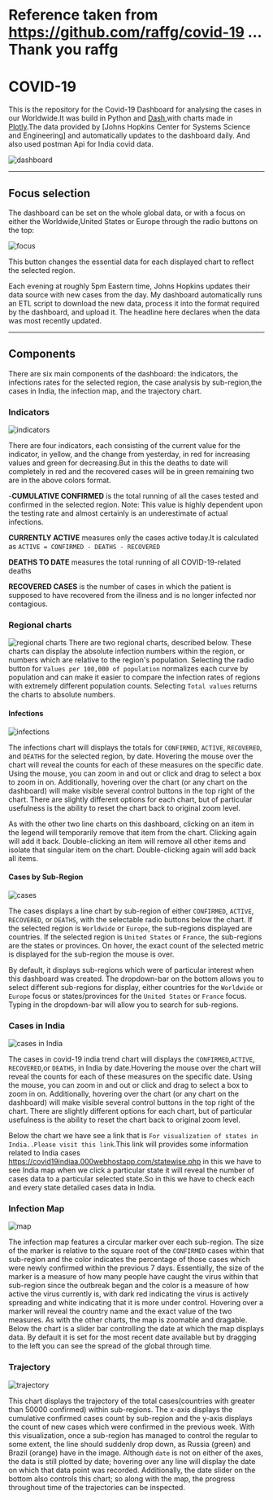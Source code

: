 # Reference taken from https://github.com/raffg/covid-19 ... Thank you raffg

# COVID-19
This is the repository for the Covid-19 Dashboard for analysing the cases in our Worldwide.It was build in Python and [Dash](https://dash.plot.ly/),with charts made in [Plotly](https://plot.ly/).The data provided by [Johns Hopkins Center for Systems Science and Engineering] and automatically updates to the dashboard daily. And also used postman Api for India covid data.

 ![dashboard](images/screenshot.png)

 ---

 ## Focus selection

 The dashboard can be set on the whole global data, or with a focus on either the Worldwide,United States or Europe through the radio buttons on the top:

 ![focus](images/focus_select.png)

 This button changes the essential data for each displayed chart to reflect the selected region.

 Each evening at roughly 5pm Eastern time, Johns Hopkins updates their data source with new cases from the day. My dashboard automatically runs an ETL script to download the new data, process it into the format required by the dashboard, and upload it. The headline here declares when the data was most recently updated.

 ---

 ## Components

There are six main components of the dashboard: the indicators, the infections rates for the selected region, the case analysis by sub-region,the cases in India, the infection map, and the trajectory chart.

### Indicators

![indicators](images/indicators.png)

There are four indicators, each consisting of the current value for the indicator, in yellow, and the change from yesterday, in red for increasing values and green for decreasing.But in this the deaths to date will completely in red and the recovered cases will be in green remaining two are in the above colors format.

-**CUMULATIVE CONFIRMED** is the total running of all the cases tested and confirmed in the selected region.
Note: This value is highly dependent upon the testing rate and almost certainly is an underestimate of actual infections.

**CURRENTLY ACTIVE** measures only the cases active today.It is calculated as `ACTIVE = CONFIRMED - DEATHS - RECOVERED`

**DEATHS TO DATE** measures the total running of all COVID-19-related deaths

**RECOVERED CASES** is the number of cases in which the patient is supposed to have recovered from the illness and is no longer infected nor contagious.

### Regional charts

![regional charts](images/regional.png)
There are two regional charts, described below. These charts can display the absolute infection numbers within the region, or numbers which are relative to the region's population. Selecting the radio button for `Values per 100,000 of population` normalizes each curve by population and can make it easier to compare the infection rates of regions with extremely different population counts. Selecting `Total values` returns the charts to absolute numbers.

#### Infections

![infections](images/infections.png)

The infections chart will displays the totals for `CONFIRMED`, `ACTIVE`, `RECOVERED`, and `DEATHS` for the selected region, by date. Hovering the mouse over the chart will reveal the counts for each of these measures on the specific date. Using the mouse, you can zoom in and out or click and drag to select a box to zoom in on. Additionally, hovering over the chart (or any chart on the dashboard) will make visible several control buttons in the top right of the chart. There are slightly different options for each chart, but of particular usefulness is the ability to reset the chart back to original zoom level.

As with the other two line charts on this dashboard, clicking on an item in the legend will temporarily remove that item from the chart. Clicking again will add it back. Double-clicking an item will remove all other items and isolate that singular item on the chart. Double-clicking again will add back all items.

#### Cases by Sub-Region

![cases](images/cases.png)

The cases displays a line chart by sub-region of either `CONFIRMED`, `ACTIVE`, `RECOVERED`, or `DEATHS`, with the selectable radio buttons below the chart. If the selected region is `Worldwide` or `Europe`, the sub-regions displayed are countries. If the selected region is `United States` or `France`, the sub-regions are the states or provinces. On hover, the exact count of the selected metric is displayed for the sub-region the mouse is over.

By default, it displays sub-regions which were of particular interest when this dashboard was created. The dropdown-bar on the bottom allows you to select different sub-regions for display, either countries for the `Worldwide` or `Europe` focus or states/provinces for the `United States` or `France` focus. Typing in the dropdown-bar will allow you to search for sub-regions.

### Cases in India

![cases in India](images/cases_in_India.png)

The cases in covid-19 india trend chart will displays the `CONFIRMED`,`ACTIVE`, `RECOVERED`,or `DEATHS`, in India by date.Hovering the mouse over the chart will reveal the counts for each of these measures on the specific date. Using the mouse, you can zoom in and out or click and drag to select a box to zoom in on.
Additionally, hovering over the chart (or any chart on the dashboard) will make visible several control buttons in the top right of the chart. There are slightly different options for each chart, but of particular usefulness is the ability to reset the chart back to original zoom level.

Below the chart we have see a link that is `For visualization of states in India..Please visit this link`.This link will provides some information related to India cases https://covid19indiaa.000webhostapp.com/statewise.php in this we have to see India map when we click a particular state it will reveal the number of cases data to a particular selected state.So in this we have to check each and every state detailed cases data in India.



### Infection Map

![map](images/map.png)

The infection map features a circular marker over each sub-region. The size of the marker is relative to the square root of the `CONFIRMED` cases within that sub-region and the color indicates the percentage of those cases which were newly confirmed within the previous 7 days. Essentially, the size of the marker is a measure of how many people have caught the virus within that sub-region since the outbreak began and the color is a measure of how active the virus currently is, with dark red indicating the virus is actively spreading and white indicating that it is more under control. Hovering over a marker will reveal the country name and the exact value of the two measures. As with the other charts, the map is zoomable and dragable. Below the chart is a slider bar controlling the date at which the map displays data. By default it is set for the most recent date available but by dragging to the left you can see the spread of the global through time.

### Trajectory

![trajectory](images/trajectory.png)

This chart displays the trajectory of the total cases(countries with greater than 50000 confirmed) within sub-regions. The x-axis displays the cumulative confirmed cases count by sub-region and the y-axis displays the count of new cases which were confirmed in the previous week. With this visualization, once a sub-region has managed to control the regular to some extent, the line should suddenly drop down, as Russia (green) and Brazil (orange) have in the image. Although `date` is not on either of the axes, the data is still plotted by date; hovering over any line will display the date on which that data point was recorded. Additionally, the date slider on the bottom also controls this chart; so along with the map, the progress throughout time of the trajectories can be inspected.
